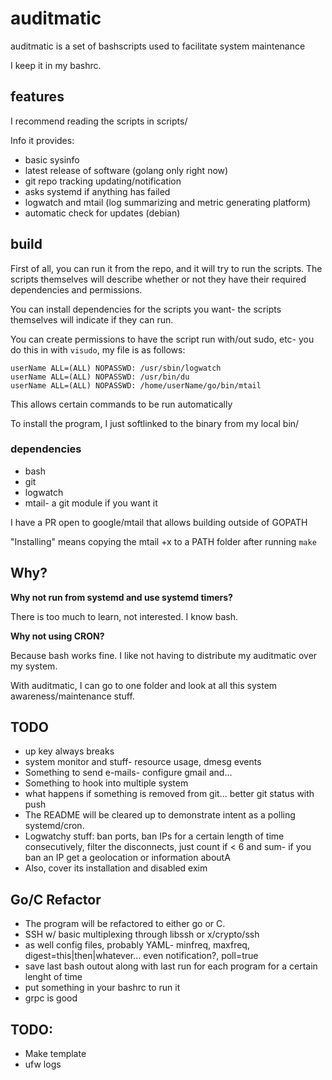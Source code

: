 # auditmatic
auditmatic is a set of bashscripts used to facilitate system maintenance

I keep it in my bashrc.

## features

I recommend reading the scripts in scripts/

Info it provides:

* basic sysinfo
* latest release of software (golang only right now)
* git repo tracking updating/notification
* asks systemd if anything has failed
* logwatch and mtail (log summarizing and metric generating platform)
* automatic check for updates (debian)

## build

First of all, you can run it from the repo, and it will try to run the scripts. The scripts themselves will describe whether or not they have their required dependencies and permissions.

You can install dependencies for the scripts you want- the scripts themselves will indicate if they can run.

You can create permissions to have the script run with/out sudo, etc- you do this in with `visudo`, my file is as follows:    
  
  

```
userName ALL=(ALL) NOPASSWD: /usr/sbin/logwatch
userName ALL=(ALL) NOPASSWD: /usr/bin/du
userName ALL=(ALL) NOPASSWD: /home/userName/go/bin/mtail
```

This allows certain commands to be run automatically


To install the program, I just softlinked to the binary from my local bin/

### dependencies

* bash
* git
* logwatch
* mtail- a git module if you want it

I have a PR open to google/mtail that allows building outside of GOPATH

"Installing" means copying the mtail +x to a PATH folder after running `make`

## Why?

**Why not run from systemd and use systemd timers?**

There is too much to learn, not interested. I know bash.

**Why not using CRON?**

Because bash works fine. I like not having to distribute my auditmatic over my system.

With auditmatic, I can go to one folder and look at all this system awareness/maintenance stuff.

## TODO

* up key always breaks
* system monitor and stuff- resource usage, dmesg events
* Something to send e-mails- configure gmail and...
* Something to hook into multiple system
* what happens if something is removed from git... better git status with push
* The README will be cleared up to demonstrate intent as a polling systemd/cron.
* Logwatchy stuff: ban ports, ban IPs for a certain length of time consecutively, filter the disconnects, just count if < 6 and sum- if you ban an IP get a geolocation or information aboutA
* Also, cover its installation and disabled exim


## Go/C Refactor

* The program will be refactored to either go or C. 
* SSH w/ basic multiplexing through libssh or x/crypto/ssh
* as well config files, probably YAML- minfreq, maxfreq, digest=this|then|whatever... even notification?, poll=true
* save last bash outout along with last run for each program for a certain lenght of time
* put something in your bashrc to run it
* grpc is good

## TODO:

* Make template
* ufw logs
